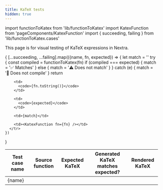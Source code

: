 ```yaml
---
title: KaTeX tests
hidden: true
---
```


import functionToKatex from 'lib/functionToKatex'
import KatexFunction from 'pageComponents/KatexFunction'
import { succeeding, failing } from 'lib/functionToKatex.cases'

This page is for visual testing of KaTeX expressions in Nextra.

<table>
  <thead>
    <tr>
      <th>Test case name</th>
      <th>Source function</th>
      <th>Expected KaTeX</th>
      <th>Generated KaTeX matches expected?</th>
      <th>Rendered KaTeX</th>
    </tr>
  </thead>
  <tbody> 
  {
    [...succeeding, ...failing].map(({name, fn, expected}) => {
      let match = ''
      try {
        const compiled = functionToKatex(fn)
        if (compiled === expected) {
          match = '✅ Matches'
        } else {
          match = '⚠️  Does not match'
        }
      } catch (e)  {
        match = '🛑 Does not compile'
      }
      return <tr>
        <td>
          {name}
        </td>

        <td>
          <code>{fn.toString()}</code>
        </td>

        <td>
          <code>{expected}</code>
        </td>

        <td>{match}</td>

        <td><KatexFunction fn={fn} /></td>
      </tr>
    })

}

  </tbody>
</table>

